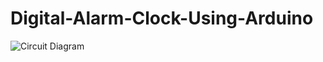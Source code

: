 # Digital-Alarm-Clock-Using-Arduino


![Circuit Diagram](https://github.com/PrateekSinghRajput/Digital-Alarm-Clock-Using-Arduino/assets/92904643/f4785e76-f6f5-426f-92aa-99f21c81e3a8)

